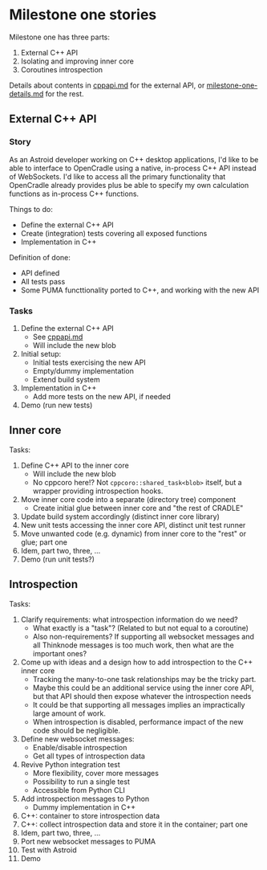 # Milestone one stories
Milestone one has three parts:

1. External C++ API
2. Isolating and improving inner core
3. Coroutines introspection

Details about contents in [cppapi.md](cppapi.md) for the external API,
or [milestone-one-details.md](generated/milestone-one-details.md) for the rest.


## External C++ API
### Story
As an Astroid developer working on C++ desktop applications, I'd like to be able to interface to OpenCradle using a native, in-process C++ API instead of WebSockets. I'd like to access all the primary functionality that OpenCradle already provides plus be able to specify my own calculation functions as in-process C++ functions.

Things to do:
* Define the external C++ API
* Create (integration) tests covering all exposed functions
* Implementation in C++

Definition of done:
* API defined
* All tests pass
* Some PUMA functtionality ported to C++, and working with the new API


### Tasks
1. Define the external C++ API
   - See [cppapi.md](cppapi.md)
   - Will include the new blob
1. Initial setup:
   - Initial tests exercising the new API
   - Empty/dummy implementation
   - Extend build system
1. Implementation in C++
   - Add more tests on the new API, if needed
1. Demo (run new tests)


## Inner core
Tasks:
1. Define C++ API to the inner core
   - Will include the new blob
   - No cppcoro here!? Not `cppcoro::shared_task<blob>` itself, but a wrapper providing introspection hooks.
1. Move inner core code into a separate (directory tree) component
   - Create initial glue between inner core and "the rest of CRADLE"
1. Update build system accordingly (distinct inner core library)
1. New unit tests accessing the inner core API, distinct unit test runner
1. Move unwanted code (e.g. dynamic) from inner core to the "rest" or glue; part one
1. Idem, part two, three, ...
1. Demo (run unit tests?)


## Introspection
Tasks:
1. Clarify requirements: what introspection information do we need?
   - What exactly is a "task"? (Related to but not equal to a coroutine)
   - Also non-requirements? If supporting all websocket messages and all Thinknode messages
     is too much work, then what are the important ones?
1. Come up with ideas and a design how to add introspection to the C++ inner core
   - Tracking the many-to-one task relationships may be the tricky part.
   - Maybe this could be an additional service using the inner core API, but that API
     should then expose whatever the introspection needs
   - It could be that supporting all messages implies an impractically large amount of work.
   - When introspection is disabled, performance impact of the new code should be negligible.
1. Define new websocket messages:
   - Enable/disable introspection
   - Get all types of introspection data
1. Revive Python integration test
   - More flexibility, cover more messages
   - Possibility to run a single test
   - Accessible from Python CLI
1. Add introspection messages to Python
   - Dummy implementation in C++
1. C++: container to store introspection data
1. C++: collect introspection data and store it in the container; part one
1. Idem, part two, three, ...
1. Port new websocket messages to PUMA
1. Test with Astroid
1. Demo
